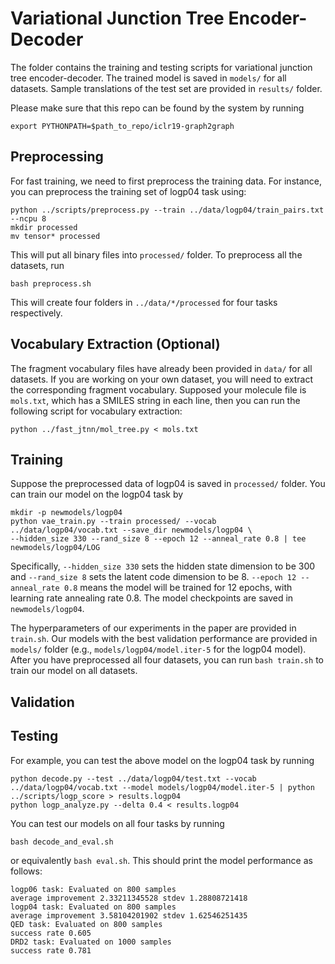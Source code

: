 # Variational Junction Tree Encoder-Decoder

The folder contains the training and testing scripts for variational junction tree encoder-decoder. The trained model is saved in `models/` for all datasets. Sample translations of the test set are provided in `results/` folder. 

Please make sure that this repo can be found by the system by running
```
export PYTHONPATH=$path_to_repo/iclr19-graph2graph
```

## Preprocessing
For fast training, we need to first preprocess the training data. For instance, you can preprocess the training set of logp04 task using:
```
python ../scripts/preprocess.py --train ../data/logp04/train_pairs.txt --ncpu 8
mkdir processed
mv tensor* processed
```
This will put all binary files into `processed/` folder. To preprocess all the datasets, run
```
bash preprocess.sh
```
This will create four folders in `../data/*/processed` for four tasks respectively.

## Vocabulary Extraction (Optional)
The fragment vocabulary files have already been provided in `data/` for all datasets. If you are working on your own dataset, you will need to extract the corresponding fragment vocabulary. Supposed your molecule file is `mols.txt`, which has a SMILES string in each line, then you can run the following script for vocabulary extraction:
```
python ../fast_jtnn/mol_tree.py < mols.txt
```

## Training
Suppose the preprocessed data of logp04 is saved in `processed/` folder. You can train our model on the logp04 task by
```
mkdir -p newmodels/logp04
python vae_train.py --train processed/ --vocab ../data/logp04/vocab.txt --save_dir newmodels/logp04 \
--hidden_size 330 --rand_size 8 --epoch 12 --anneal_rate 0.8 | tee newmodels/logp04/LOG
```
Specifically, `--hidden_size 330` sets the hidden state dimension to be 300 and `--rand_size 8` sets the latent code dimension to be 8. `--epoch 12 --anneal_rate 0.8` means the model will be trained for 12 epochs, with learning rate annealing rate 0.8. The model checkpoints are saved in `newmodels/logp04`.

The hyperparameters of our experiments in the paper are provided in `train.sh`. Our models with the best validation performance are provided in `models/` folder (e.g., `models/logp04/model.iter-5` for the logp04 model). After you have preprocessed all four datasets, you can run `bash train.sh` to train our model on all datasets.

## Validation

## Testing
For example, you can test the above model on the logp04 task by running
```
python decode.py --test ../data/logp04/test.txt --vocab ../data/logp04/vocab.txt --model models/logp04/model.iter-5 | python ../scripts/logp_score > results.logp04
python logp_analyze.py --delta 0.4 < results.logp04
```
You can test our models on all four tasks by running
```
bash decode_and_eval.sh
```
or equivalently `bash eval.sh`. This should print the model performance as follows:
```
logp06 task: Evaluated on 800 samples
average improvement 2.33211345528 stdev 1.28808721418
logp04 task: Evaluated on 800 samples
average improvement 3.58104201902 stdev 1.62546251435
QED task: Evaluated on 800 samples
success rate 0.605
DRD2 task: Evaluated on 1000 samples
success rate 0.781
```

